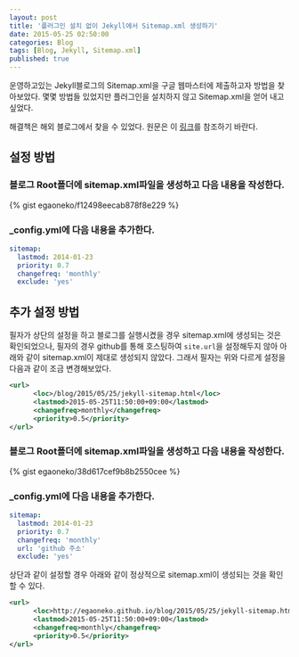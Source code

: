 ```yaml
---
layout: post
title: '플러그인 설치 없이 Jekyll에서 Sitemap.xml 생성하기'
date: 2015-05-25 02:50:00
categories: Blog
tags: [Blog, Jekyll, Sitemap.xml]
published: true
---
```


운영하고있는 Jekyll블로그의 Sitemap.xml을 구글 웹마스터에 제출하고자 방법을 찾아보았다. 몇몇 방법들 있었지만 플러그인을 설치하지 않고 Sitemap.xml을 얻어 내고 싶었다.

해결책은 해외 블로그에서 찾을 수 있었다. 원문은 이 [링크](http://davidensinger.com/2013/11/building-a-better-sitemap-xml-with-jekyll/)를 참조하기 바란다.

## 설정 방법

### 블로그 Root폴더에 sitemap.xml파일을 생성하고 다음 내용을 작성한다.

{% gist egaoneko/f12498eecab878f8e229 %}

### _config.yml에 다음 내용을 추가한다.

```YAML
sitemap:
  lastmod: 2014-01-23
  priority: 0.7
  changefreq: 'monthly'
  exclude: 'yes'
```


## 추가 설정 방법

필자가 상단의 설정을 하고 블로그를 실행시켰을 경우 sitemap.xml에 생성되는 것은 확인되었으나, 필자의 경우 github를 통해 호스팅하여 ``site.url``을 설정해두지 않아 아래와 같이 sitemap.xml이 제대로 생성되지 않았다. 그래서 필자는 위와 다르게 설정을 다음과 같이 조금 변경해보았다.

```xml
<url>
      <loc>/blog/2015/05/25/jekyll-sitemap.html</loc>
      <lastmod>2015-05-25T11:50:00+09:00</lastmod>
      <changefreq>monthly</changefreq>
      <priority>0.5</priority>
</url>
```

### 블로그 Root폴더에 sitemap.xml파일을 생성하고 다음 내용을 작성한다.

{% gist egaoneko/38d617cef9b8b2550cee %}

### _config.yml에 다음 내용을 추가한다.

```YAML
sitemap:
  lastmod: 2014-01-23
  priority: 0.7
  changefreq: 'monthly'
  url: 'github 주소'
  exclude: 'yes'
```

상단과 같이 설정할 경우 아래와 같이 정상적으로 sitemap.xml이 생성되는 것을 확인할 수 있다.

```xml
<url>
      <loc>http://egaoneko.github.io/blog/2015/05/25/jekyll-sitemap.html</loc>
      <lastmod>2015-05-25T11:50:00+09:00</lastmod>
      <changefreq>monthly</changefreq>
      <priority>0.5</priority>
</url>
```
